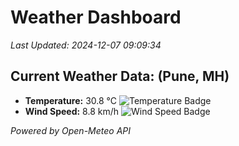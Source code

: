 
# Weather Dashboard

_Last Updated: 2024-12-07 09:09:34_

## Current Weather Data: (Pune, MH)
- **Temperature:** 30.8 °C ![Temperature Badge](https://img.shields.io/badge/Temperature-High%20Temp-orange)
- **Wind Speed:** 8.8 km/h ![Wind Speed Badge](https://img.shields.io/badge/Wind%20Speed-Low%20Wind-blue)

*Powered by Open-Meteo API*
